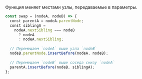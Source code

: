Функция меняет местами узлы, передаваемые в параметры.

```javascript
const swap = (nodeA, nodeB) => {
  const parentA = nodeA.parentNode;
  const siblingA =
    nodeA.nextSibling === nodeB
      ? nodeA
      : nodeA.nextSibling;
  
  // Перемещаем `nodeA` выше узла `nodeB`
  nodeB.parentNode.insertBefore(nodeA, nodeB);
  
  // Перемещаем `nodeB` выше соседа снизу `nodeA`
  parentA.insertBefore(nodeB, siblingA);
};
```
